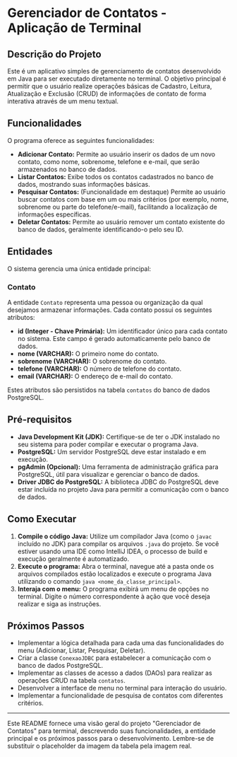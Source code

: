 # Gerenciador de Contatos - Aplicação de Terminal

## Descrição do Projeto

Este é um aplicativo simples de gerenciamento de contatos desenvolvido em Java para ser executado diretamente no terminal. O objetivo principal é permitir que o usuário realize operações básicas de Cadastro, Leitura, Atualização e Exclusão (CRUD) de informações de contato de forma interativa através de um menu textual.

## Funcionalidades

O programa oferece as seguintes funcionalidades:

* **Adicionar Contato:** Permite ao usuário inserir os dados de um novo contato, como nome, sobrenome, telefone e e-mail, que serão armazenados no banco de dados.
* **Listar Contatos:** Exibe todos os contatos cadastrados no banco de dados, mostrando suas informações básicas.
* **Pesquisar Contatos:** (Funcionalidade em destaque) Permite ao usuário buscar contatos com base em um ou mais critérios (por exemplo, nome, sobrenome ou parte do telefone/e-mail), facilitando a localização de informações específicas.
* **Deletar Contatos:** Permite ao usuário remover um contato existente do banco de dados, geralmente identificando-o pelo seu ID.

## Entidades

O sistema gerencia uma única entidade principal:

### Contato

A entidade `Contato` representa uma pessoa ou organização da qual desejamos armazenar informações. Cada contato possui os seguintes atributos:

* **id (Integer - Chave Primária):** Um identificador único para cada contato no sistema. Este campo é gerado automaticamente pelo banco de dados.
* **nome (VARCHAR):** O primeiro nome do contato.
* **sobrenome (VARCHAR):** O sobrenome do contato.
* **telefone (VARCHAR):** O número de telefone do contato.
* **email (VARCHAR):** O endereço de e-mail do contato.

Estes atributos são persistidos na tabela `contatos` do banco de dados PostgreSQL.

## Pré-requisitos

* **Java Development Kit (JDK):** Certifique-se de ter o JDK instalado no seu sistema para poder compilar e executar o programa Java.
* **PostgreSQL:** Um servidor PostgreSQL deve estar instalado e em execução.
* **pgAdmin (Opcional):** Uma ferramenta de administração gráfica para PostgreSQL, útil para visualizar e gerenciar o banco de dados.
* **Driver JDBC do PostgreSQL:** A biblioteca JDBC do PostgreSQL deve estar incluída no projeto Java para permitir a comunicação com o banco de dados.

## Como Executar

1.  **Compile o código Java:** Utilize um compilador Java (como o `javac` incluído no JDK) para compilar os arquivos `.java` do projeto. Se você estiver usando uma IDE como IntelliJ IDEA, o processo de build e execução geralmente é automatizado.
2.  **Execute o programa:** Abra o terminal, navegue até a pasta onde os arquivos compilados estão localizados e execute o programa Java utilizando o comando `java <nome_da_classe_principal>`.
3.  **Interaja com o menu:** O programa exibirá um menu de opções no terminal. Digite o número correspondente à ação que você deseja realizar e siga as instruções.

## Próximos Passos

* Implementar a lógica detalhada para cada uma das funcionalidades do menu (Adicionar, Listar, Pesquisar, Deletar).
* Criar a classe `ConexaoJDBC` para estabelecer a comunicação com o banco de dados PostgreSQL.
* Implementar as classes de acesso a dados (DAOs) para realizar as operações CRUD na tabela `contatos`.
* Desenvolver a interface de menu no terminal para interação do usuário.
* Implementar a funcionalidade de pesquisa de contatos com diferentes critérios.

---

Este README fornece uma visão geral do projeto "Gerenciador de Contatos" para terminal, descrevendo suas funcionalidades, a entidade principal e os próximos passos para o desenvolvimento. Lembre-se de substituir o placeholder da imagem da tabela pela imagem real.
